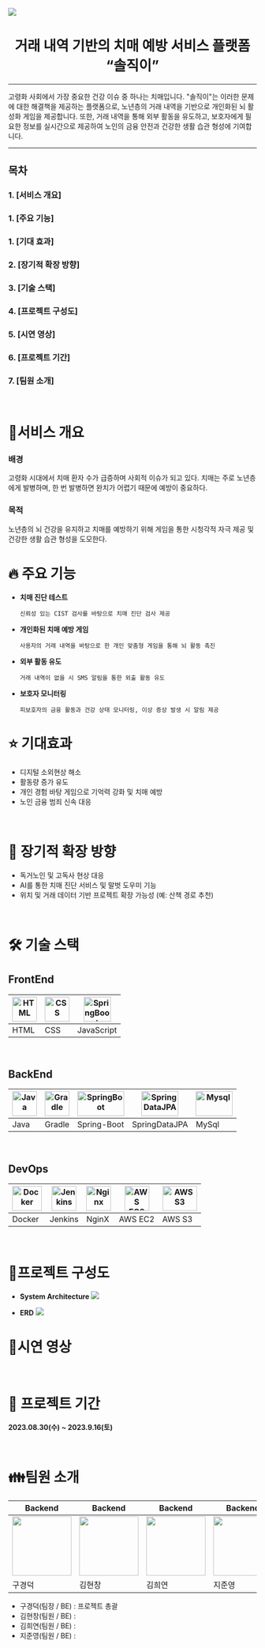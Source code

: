 ![](https://velog.velcdn.com/images/heeyeon3050/post/f528f087-892b-4468-9362-edc184ffce89/image.png)


<div align="center">
<h1>거래 내역 기반의 치매 예방 서비스 플랫폼 “솔직이” </h1>
</div>

---
고령화 사회에서 가장 중요한 건강 이슈 중 하나는 치매입니다. "솔직이"는 이러한 문제에 대한 해결책을 제공하는 플랫폼으로, 노년층의 거래 내역을 기반으로 개인화된 뇌 활성화 게임을 제공합니다. 또한, 거래 내역을 통해 외부 활동을 유도하고, 보호자에게 필요한 정보를 실시간으로 제공하여 노인의 금융 안전과 건강한 생활 습관 형성에 기여합니다.
<br>

---
<div align="left">

## 목차

### 1. [서비스 개요]

### 1. [주요 기능]

### 1. [기대 효과]

### 2. [장기적 확장 방향]

### 3. [기술 스택]

### 4. [프로젝트 구성도]

### 5. [시연 영상]

### 6. [프로젝트 기간]

### 7. [팀원 소개]

<br />

<div id="1"></div>

# 🚀서비스 개요
### 배경
고령화 시대에서 치매 환자 수가 급증하며 사회적 이슈가 되고 있다. 치매는 주로 노년층에게 발병하며, 한 번 발병하면 완치가 어렵기 때문에 예방이 중요하다.

### 목적
노년층의 뇌 건강을 유지하고 치매를 예방하기 위해 게임을 통한 시청각적 자극 제공 및 건강한 생활 습관 형성을 도모한다.
<br>

# 🔥 주요 기능

- **치매 진단 테스트**
    
    ```
    신뢰성 있는 CIST 검사를 바탕으로 치매 진단 검사 제공
    ```
    
- **개인화된 치매 예방 게임**
    
    ```
    사용자의 거래 내역을 바탕으로 한 개인 맞춤형 게임을 통해 뇌 활동 촉진
    ```
    
- **외부 활동 유도**
    
    ```
    거래 내역이 없을 시 SMS 알림을 통한 외출 활동 유도
    ```
    
- **보호자 모니터링**
    
    ```
    피보호자의 금융 활동과 건강 상태 모니터링, 이상 증상 발생 시 알림 제공
    ```

# ⭐ 기대효과
- 디지털 소외현상 해소
- 활동량 증가 유도
- 개인 경험 바탕 게임으로 기억력 강화 및 치매 예방
- 노인 금융 범죄 신속 대응
<br>
  
# 🌱 장기적 확장 방향
- 독거노인 및 고독사 현상 대응
- AI를 통한 치매 진단 서비스 및 말벗 도우미 기능
- 위치 및 거래 데이터 기반 프로젝트 확장 가능성 (예: 산책 경로 추천)
<br>

# 🛠 기술 스택

## FrontEnd

| <div align="center"><img src="https://github.com/LikeLion-team10/Mat-ZIP/assets/80519614/02fb9e8f-73bb-4769-b807-2140f596d451" alt="HTML" width="50px" height="50px" /></div> | <div align="center"><img src="https://github.com/LikeLion-team10/Mat-ZIP/assets/80519614/e4722371-ba76-45e3-a601-a8196f393340" alt="CSS" width="50px" height="50px" /></div> | <div align="center"><img src="https://github.com/LikeLion-team10/Mat-ZIP/assets/80519614/1ae074bb-5592-44f6-88ed-9e64e3d089cc" alt="SpringBoot" width="55px" height="50px" /> </div> |
| --- | --- | --- |
| HTML | CSS | JavaScript |

<br />

## BackEnd

| <div align="center"><img src="https://github.com/LikeLion-team10/Mat-ZIP/assets/80519614/5303242a-3a7b-4768-a99a-8acb567e4a5d" alt="Java" width="50px" height="50px" /> </div> | <div align="center"><img src="https://github.com/LikeLion-team10/Mat-ZIP/assets/80519614/49a23b0f-24f9-4ee2-97e9-d462196dd7e5" alt="Gradle" width="50px" height="50px" /></div> | <div align="center"><img src="https://github.com/LikeLion-team10/Mat-ZIP/assets/80519614/14496670-235c-425c-805c-280432028d13" alt="SpringBoot" width="95px" height="50px" /> </div> | <div align="center"><img src="https://github.com/LikeLion-team10/Mat-ZIP/assets/80519614/bc1016ca-9a4d-4aa5-8ae0-428e086587d6" alt="SpringDataJPA" width="75px" height="50px" /></div> | <div align="center"><img src="https://github.com/LikeLion-team10/Mat-ZIP/assets/80519614/98c18597-08bf-4d6e-8200-f6e744a69c5c" alt="Mysql" width="75px" height="50px" /> </div> |
| --- | --- | --- | --- | --- |
| Java | Gradle | Spring-Boot | SpringDataJPA | MySql |

<br />

## DevOps

| <div align="center"><img src="https://github.com/LikeLion-team10/Mat-ZIP/assets/80519614/a0522a63-1ec7-4c14-9011-5df11053c31c" alt="Docker" width="60px" height="50px" /> </div> | <div align="center"><img src="https://github.com/LikeLion-team10/Mat-ZIP/assets/80519614/7953b467-86aa-4ae7-bc52-eff5f3d1e05b" alt="Jenkins" width="50px" height="50px" /></div> | <div align="center"><img src="https://github.com/LikeLion-team10/Mat-ZIP/assets/80519614/0abc1fc8-ab52-4172-9507-2dcd125b3ffe" alt="Nginx" width="50px" height="50px" /></div> | <div align="center"><img src="https://github.com/LikeLion-team10/Mat-ZIP/assets/80519614/4952a8e3-a6dc-40ef-964a-352c8cf6065c" alt="AWS EC2" width="50px" height="50px" /></div> | <div align="center"><img src="https://github.com/LikeLion-team10/Mat-ZIP/assets/80519614/5771b88a-ef65-44d4-843d-1d757a92cc63" alt="AWS S3" width="70px" height="50px" /></div> |
| --- | --- | --- | --- | --- |
| Docker | Jenkins | NginX | AWS EC2 | AWS S3 |

<br />

<div id="3"></div>


# 📂프로젝트 구성도
- **System Architecture**
![](https://velog.velcdn.com/images/heeyeon3050/post/684654a9-0b3a-4bf4-b0bb-3ee8dfd15c7f/image.png)

- **ERD**
  ![](https://velog.velcdn.com/images/heeyeon3050/post/d5c19c4f-023a-4d7d-98c5-c9ebf8f1d265/image.png)


# 🎥시연 영상

<br />

# 📅 프로젝트 기간

**2023.08.30(수) ~ 2023.9.16(토)**

<br />

# 👪팀원 소개

| Backend | Backend | Backend | Backend |
| --- | --- | --- | --- |
| <img src="https://github.com/heeyeon3050.png" width="120" height="120" /> | <img src="https://github.com/heeyeon3050.png" width="120" height="120" /> | <img src="https://github.com/heeyeon3050.png" width="120" height="120" /> | <img src="https://github.com/heeyeon3050.png" width="120" height="120" /> |
| 구경덕 | 김현창 | 김희연 | 지준영 |
- 구경덕(팀장 / BE) : 프로젝트 총괄
- 김현창(팀원 / BE) :
- 김희연(팀원 / BE) :
- 지준영(팀원 / BE) :

